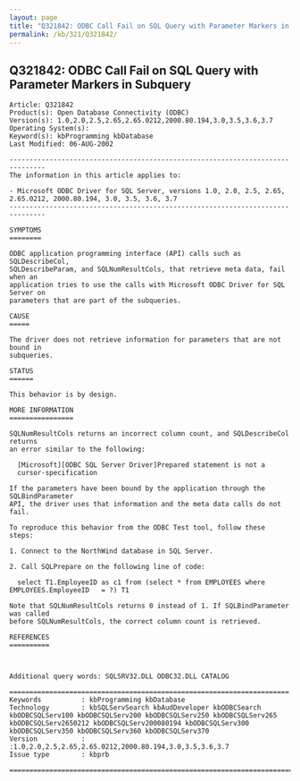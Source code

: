 ```yaml
---
layout: page
title: "Q321842: ODBC Call Fail on SQL Query with Parameter Markers in Subquery"
permalink: /kb/321/Q321842/
---
```


## Q321842: ODBC Call Fail on SQL Query with Parameter Markers in Subquery

	Article: Q321842
	Product(s): Open Database Connectivity (ODBC)
	Version(s): 1.0,2.0,2.5,2.65,2.65.0212,2000.80.194,3.0,3.5,3.6,3.7
	Operating System(s): 
	Keyword(s): kbProgramming kbDatabase
	Last Modified: 06-AUG-2002
	
	-------------------------------------------------------------------------------
	The information in this article applies to:
	
	- Microsoft ODBC Driver for SQL Server, versions 1.0, 2.0, 2.5, 2.65, 2.65.0212, 2000.80.194, 3.0, 3.5, 3.6, 3.7 
	-------------------------------------------------------------------------------
	
	SYMPTOMS
	========
	
	ODBC application programming interface (API) calls such as SQLDescribeCol,
	SQLDescribeParam, and SQLNumResultCols, that retrieve meta data, fail when an
	application tries to use the calls with Microsoft ODBC Driver for SQL Server on
	parameters that are part of the subqueries.
	
	CAUSE
	=====
	
	The driver does not retrieve information for parameters that are not bound in
	subqueries.
	
	STATUS
	======
	
	This behavior is by design.
	
	MORE INFORMATION
	================
	
	SQLNumResultCols returns an incorrect column count, and SQLDescribeCol returns
	an error similar to the following:
	
	  [Microsoft][ODBC SQL Server Driver]Prepared statement is not a
	  cursor-specification
	
	If the parameters have been bound by the application through the SQLBindParameter
	API, the driver uses that information and the meta data calls do not fail.
	
	To reproduce this behavior from the ODBC Test tool, follow these steps:
	
	1. Connect to the NorthWind database in SQL Server.
	
	2. Call SQLPrepare on the following line of code:
	
	  select T1.EmployeeID as c1 from (select * from EMPLOYEES where EMPLOYEES.EmployeeID   = ?) T1
	
	Note that SQLNumResultCols returns 0 instead of 1. If SQLBindParameter was called
	before SQLNumResultCols, the correct column count is retrieved.
	
	REFERENCES
	==========
	
	
	
	Additional query words: SQLSRV32.DLL ODBC32.DLL CATALOG
	
	======================================================================
	Keywords          : kbProgramming kbDatabase 
	Technology        : kbSQLServSearch kbAudDeveloper kbODBCSearch kbODBCSQLServ100 kbODBCSQLServ200 kbODBCSQLServ250 kbODBCSQLServ265 kbODBCSQLServ2650212 kbODBCSQLServ200080194 kbODBCSQLServ300 kbODBCSQLServ350 kbODBCSQLServ360 kbODBCSQLServ370
	Version           : :1.0,2.0,2.5,2.65,2.65.0212,2000.80.194,3.0,3.5,3.6,3.7
	Issue type        : kbprb
	
	=============================================================================
	
